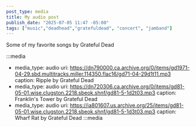 ```yaml
---
post_type: media
title: My audio post
publish_date: "2025-07-05 11:47 -05:00"
tags: ["music","deadhead","gratefuldead", "concert", "jamband"]
---
```


Some of my favorite songs by Grateful Dead

:::media
- media_type: audio
  uri:  https://dn790000.ca.archive.org/0/items/gd1971-04-29.sbd.multitracks.miller.114350.flac16/gd71-04-29d1t11.mp3
  caption: Ripple by Grateful Dead
- media_type: audio
  uri:  https://dn720306.ca.archive.org/0/items/gd81-05-01.wise.clugston.2218.sbeok.shnf/gd81-5-1d2t03.mp3
  caption: Franklin's Tower by Grateful Dead
- media_type: audio
  uri:  https://ia801607.us.archive.org/25/items/gd81-05-01.wise.clugston.2218.sbeok.shnf/gd81-5-1d3t03.mp3
  caption: Wharf Rat by Grateful Dead
:::media

<!-- sources: https://archive.org/details/gd1971-04-29.mtx.hansokolow.97660.flac16, https://archive.org/details/gd81-05-01.wise.clugston.2218.sbeok.shnf -->